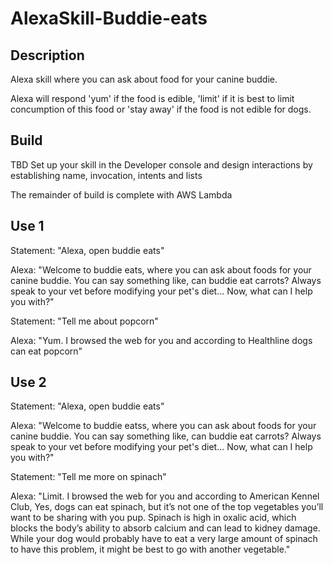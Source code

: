 # AlexaSkill-Buddie-eats

## Description
Alexa skill where you can ask about food for your canine buddie.

Alexa will respond 'yum' if the food is edible, 'limit' if it is best to limit concumption of this food or 'stay away' if the food is not edible for dogs.

## Build
TBD
Set up your skill in the Developer console and design interactions by establishing name, invocation, intents and lists

The remainder of build is complete with AWS Lambda

## Use 1
Statement: "Alexa, open buddie eats"

Alexa: "Welcome to buddie eats, where you can ask about foods for your canine buddie. You can say something like, can buddie eat carrots? Always speak to your vet before modifying your pet's diet... Now, what can I help you with?"

Statement: "Tell me about popcorn"

Alexa: "Yum. I browsed the web for you and according to Healthline dogs can eat popcorn"


## Use 2
Statement: "Alexa, open buddie eats"

Alexa: "Welcome to buddie eatss, where you can ask about foods for your canine buddie. You can say something like, can buddie eat carrots? Always speak to your vet before modifying your pet's diet... Now, what can I help you with?"

Statement: "Tell me more on spinach"

Alexa: "Limit. I browsed the web for you and according to American Kennel Club, Yes, dogs can eat spinach, but it’s not one of the top vegetables you’ll want to be sharing with you pup. Spinach is high in oxalic acid, which blocks the body’s ability to absorb calcium and can lead to kidney damage. While your dog would probably have to eat a very large amount of spinach to have this problem, it might be best to go with another vegetable."
